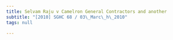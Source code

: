 ```yaml
---
title: Selvam Raju v Camelron General Contractors and another
subtitle: "[2010] SGHC 68 / 03\_Marc\_h\_2010"
tags: null

---
```



